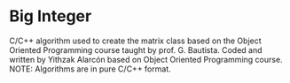 # Big Integer
C/C++ algorithm used to create the matrix class based on the Object Oriented Programming course taught by prof. G. Bautista. Coded and written by Yithzak Alarcón based on Object Oriented Programming course. NOTE: Algorithms are in pure C/C++ format.
